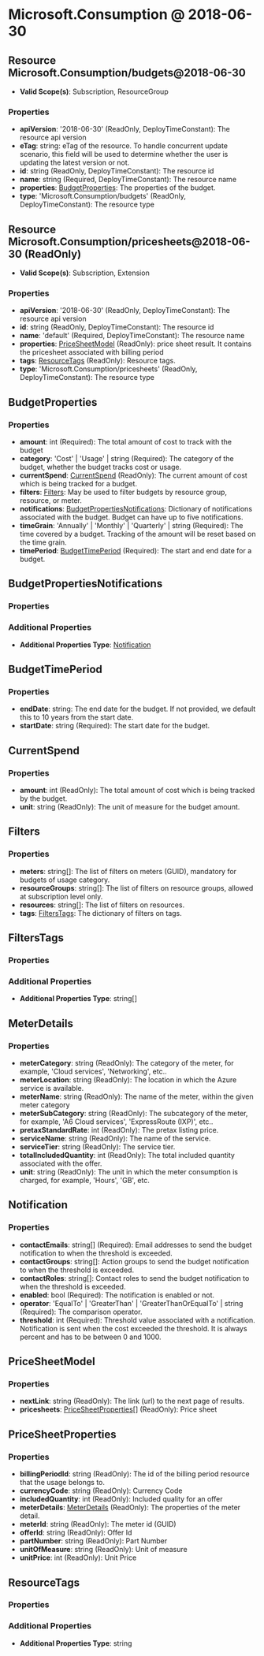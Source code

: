 # Microsoft.Consumption @ 2018-06-30

## Resource Microsoft.Consumption/budgets@2018-06-30
* **Valid Scope(s)**: Subscription, ResourceGroup
### Properties
* **apiVersion**: '2018-06-30' (ReadOnly, DeployTimeConstant): The resource api version
* **eTag**: string: eTag of the resource. To handle concurrent update scenario, this field will be used to determine whether the user is updating the latest version or not.
* **id**: string (ReadOnly, DeployTimeConstant): The resource id
* **name**: string (Required, DeployTimeConstant): The resource name
* **properties**: [BudgetProperties](#budgetproperties): The properties of the budget.
* **type**: 'Microsoft.Consumption/budgets' (ReadOnly, DeployTimeConstant): The resource type

## Resource Microsoft.Consumption/pricesheets@2018-06-30 (ReadOnly)
* **Valid Scope(s)**: Subscription, Extension
### Properties
* **apiVersion**: '2018-06-30' (ReadOnly, DeployTimeConstant): The resource api version
* **id**: string (ReadOnly, DeployTimeConstant): The resource id
* **name**: 'default' (Required, DeployTimeConstant): The resource name
* **properties**: [PriceSheetModel](#pricesheetmodel) (ReadOnly): price sheet result. It contains the pricesheet associated with billing period
* **tags**: [ResourceTags](#resourcetags) (ReadOnly): Resource tags.
* **type**: 'Microsoft.Consumption/pricesheets' (ReadOnly, DeployTimeConstant): The resource type

## BudgetProperties
### Properties
* **amount**: int (Required): The total amount of cost to track with the budget
* **category**: 'Cost' | 'Usage' | string (Required): The category of the budget, whether the budget tracks cost or usage.
* **currentSpend**: [CurrentSpend](#currentspend) (ReadOnly): The current amount of cost which is being tracked for a budget.
* **filters**: [Filters](#filters): May be used to filter budgets by resource group, resource, or meter.
* **notifications**: [BudgetPropertiesNotifications](#budgetpropertiesnotifications): Dictionary of notifications associated with the budget. Budget can have up to five notifications.
* **timeGrain**: 'Annually' | 'Monthly' | 'Quarterly' | string (Required): The time covered by a budget. Tracking of the amount will be reset based on the time grain.
* **timePeriod**: [BudgetTimePeriod](#budgettimeperiod) (Required): The start and end date for a budget.

## BudgetPropertiesNotifications
### Properties
### Additional Properties
* **Additional Properties Type**: [Notification](#notification)

## BudgetTimePeriod
### Properties
* **endDate**: string: The end date for the budget. If not provided, we default this to 10 years from the start date.
* **startDate**: string (Required): The start date for the budget.

## CurrentSpend
### Properties
* **amount**: int (ReadOnly): The total amount of cost which is being tracked by the budget.
* **unit**: string (ReadOnly): The unit of measure for the budget amount.

## Filters
### Properties
* **meters**: string[]: The list of filters on meters (GUID), mandatory for budgets of usage category.
* **resourceGroups**: string[]: The list of filters on resource groups, allowed at subscription level only.
* **resources**: string[]: The list of filters on resources.
* **tags**: [FiltersTags](#filterstags): The dictionary of filters on tags.

## FiltersTags
### Properties
### Additional Properties
* **Additional Properties Type**: string[]

## MeterDetails
### Properties
* **meterCategory**: string (ReadOnly): The category of the meter, for example, 'Cloud services', 'Networking', etc..
* **meterLocation**: string (ReadOnly): The location in which the Azure service is available.
* **meterName**: string (ReadOnly): The name of the meter, within the given meter category
* **meterSubCategory**: string (ReadOnly): The subcategory of the meter, for example, 'A6 Cloud services', 'ExpressRoute (IXP)', etc..
* **pretaxStandardRate**: int (ReadOnly): The pretax listing price.
* **serviceName**: string (ReadOnly): The name of the service.
* **serviceTier**: string (ReadOnly): The service tier.
* **totalIncludedQuantity**: int (ReadOnly): The total included quantity associated with the offer.
* **unit**: string (ReadOnly): The unit in which the meter consumption is charged, for example, 'Hours', 'GB', etc.

## Notification
### Properties
* **contactEmails**: string[] (Required): Email addresses to send the budget notification to when the threshold is exceeded.
* **contactGroups**: string[]: Action groups to send the budget notification to when the threshold is exceeded.
* **contactRoles**: string[]: Contact roles to send the budget notification to when the threshold is exceeded.
* **enabled**: bool (Required): The notification is enabled or not.
* **operator**: 'EqualTo' | 'GreaterThan' | 'GreaterThanOrEqualTo' | string (Required): The comparison operator.
* **threshold**: int (Required): Threshold value associated with a notification. Notification is sent when the cost exceeded the threshold. It is always percent and has to be between 0 and 1000.

## PriceSheetModel
### Properties
* **nextLink**: string (ReadOnly): The link (url) to the next page of results.
* **pricesheets**: [PriceSheetProperties](#pricesheetproperties)[] (ReadOnly): Price sheet

## PriceSheetProperties
### Properties
* **billingPeriodId**: string (ReadOnly): The id of the billing period resource that the usage belongs to.
* **currencyCode**: string (ReadOnly): Currency Code
* **includedQuantity**: int (ReadOnly): Included quality for an offer
* **meterDetails**: [MeterDetails](#meterdetails) (ReadOnly): The properties of the meter detail.
* **meterId**: string (ReadOnly): The meter id (GUID)
* **offerId**: string (ReadOnly): Offer Id
* **partNumber**: string (ReadOnly): Part Number
* **unitOfMeasure**: string (ReadOnly): Unit of measure
* **unitPrice**: int (ReadOnly): Unit Price

## ResourceTags
### Properties
### Additional Properties
* **Additional Properties Type**: string

